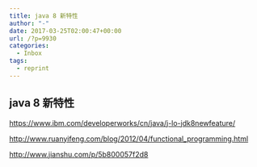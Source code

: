 ```yaml
---
title: java 8 新特性
author: "-"
date: 2017-03-25T02:00:47+00:00
url: /?p=9930
categories:
  - Inbox
tags:
  - reprint
---
```

## java 8 新特性
https://www.ibm.com/developerworks/cn/java/j-lo-jdk8newfeature/

http://www.ruanyifeng.com/blog/2012/04/functional_programming.html

http://www.jianshu.com/p/5b800057f2d8